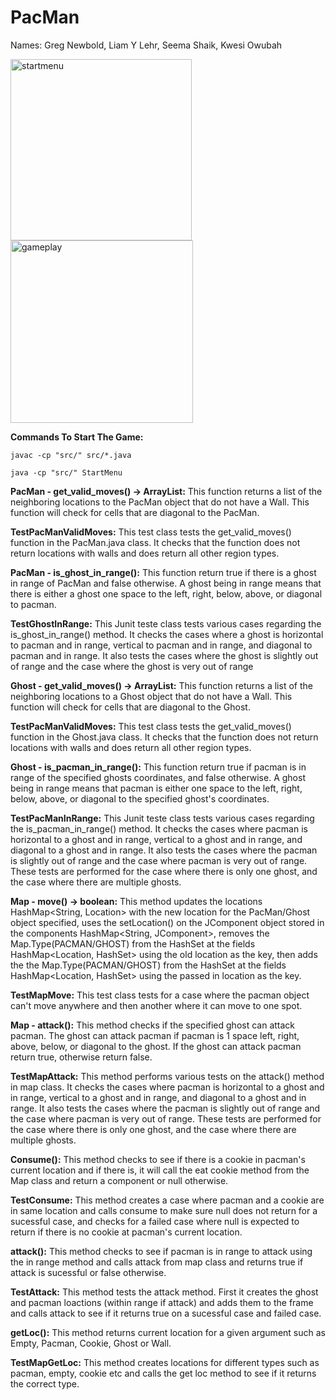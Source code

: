 # PacMan 

Names: Greg Newbold, Liam Y Lehr, Seema Shaik, Kwesi Owubah


<img width="290" alt="startmenu" src="https://user-images.githubusercontent.com/69174560/136595325-8ea13a3c-1f7d-4060-ab74-b982f735516e.PNG">


<img width="292" alt="gameplay" src="https://user-images.githubusercontent.com/69174560/136595346-7378fb1c-3870-4dc5-97e6-f9c22d01fb79.PNG">


**Commands To Start The Game:**

```console
javac -cp "src/" src/*.java

java -cp "src/" StartMenu  
```

**PacMan - get_valid_moves() -> ArrayList<Location>:** This function returns a list of the neighboring locations to the PacMan object that do not have a Wall. This function will check for cells that are diagonal to the PacMan.
  
**TestPacManValidMoves:** This test class tests the get_valid_moves() function in the PacMan.java class. It checks that the function does not return locations with walls and does return all other region types.
  
**PacMan - is_ghost_in_range():** This function return true if there is a ghost in range of PacMan and false otherwise. A ghost being in range means that there is either a ghost one space to the left, right, below, above, or diagonal to pacman.

**TestGhostInRange:** This Junit teste class tests various cases regarding the is_ghost_in_range() method. It checks the cases where a ghost is horizontal to pacman and in range, vertical to pacman and in range, and diagonal to pacman and in range. It also tests the cases where the ghost is slightly out of range and the case where the ghost is very out of range 

**Ghost - get_valid_moves() -> ArrayList<Location>:** This function returns a list of the neighboring locations to a Ghost object that do not have a Wall. This function will check for cells that are diagonal to the Ghost.
  
**TestPacManValidMoves:** This test class tests the get_valid_moves() function in the Ghost.java class. It checks that the function does not return locations with walls and does return all other region types.
 
**Ghost - is_pacman_in_range():** This function return true if pacman is in range of the specified ghosts coordinates, and false otherwise. A ghost being in range means that pacman is either one space to the left, right, below, above, or diagonal to the specified ghost's coordinates.

**TestPacManInRange:** This Junit teste class tests various cases regarding the is_pacman_in_range() method. It checks the cases where pacman is horizontal to a ghost and in range, vertical to a ghost and in range, and diagonal to a ghost and in range. It also tests the cases where the pacman is slightly out of range and the case where pacman is very out of range. These tests are performed for the case where there is only one ghost, and the case where there are multiple ghosts. 

**Map - move() -> boolean:** This method updates the locations HashMap<String, Location> with the new location for the PacMan/Ghost object specified, uses the setLocation() on the JComponent object stored in the components HashMap<String, JComponent>, removes the Map.Type(PACMAN/GHOST) from the HashSet<Type> at the fields HashMap<Location, HashSet<Type>> using the old location as the key, then adds the the Map.Type(PACMAN/GHOST) from the HashSet<Type> at the fields HashMap<Location, HashSet<Type>> using the passed in location as the key.
  
**TestMapMove:** This test class tests for a case where the pacman object can't move anywhere and then another where it can move to one spot.

**Map - attack():** This method checks if the specified ghost can attack pacman. The ghost can attack pacman if pacman is 1 space left, right, above, below, or diagonal to the ghost. If the ghost can attack pacman return true, otherwise return false. 

**TestMapAttack:** This method performs various tests on the attack() method in map class. It checks the cases where pacman is horizontal to a ghost and in range, vertical to a ghost and in range, and diagonal to a ghost and in range. It also tests the cases where the pacman is slightly out of range and the case where pacman is very out of range. These tests are performed for the case where there is only one ghost, and the case where there are multiple ghosts. 
  
**Consume():** This method checks to see if there is a cookie in pacman's current location and if there is, it will call the eat cookie method from the Map class and return a component or null otherwise. 

**TestConsume:** This method creates a case where pacman and a cookie are in same location and calls consume to make sure null does not return for a sucessful case, and checks for a failed case where null is expected to return if there is no cookie at pacman's current location.
  
**attack():** This method checks to see if pacman is in range to attack using the in range method and calls attack from map class and returns true if attack is sucessful or false otherwise.

**TestAttack:** This method tests the attack method. First it creates the ghost and pacman loactions (within range if attack) and adds them to the frame and calls attack to see if it returns true on a sucessful case and failed case.
  
**getLoc():** This method returns current location for a given argument such as Empty, Pacman, Cookie, Ghost or Wall.
  
**TestMapGetLoc:** This method creates locations for different types such as pacman, empty, cookie etc and calls the get loc method to see if it returns the correct type. 
  
